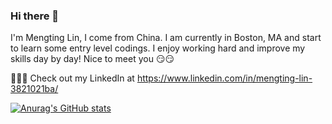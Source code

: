 ### Hi there 👋

I'm Mengting Lin, I come from China. I am currently in Boston, MA and start to learn some entry level codings. I enjoy working hard and improve my skills day by day! Nice to meet you 😏😏 

👩🏻‍💻 Check out my LinkedIn at https://www.linkedin.com/in/mengting-lin-3821021ba/

[![Anurag's GitHub stats](https://github-readme-stats.vercel.app/api?username=AliLzh)](https://github.com/anuraghazra/github-readme-stats)
